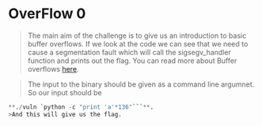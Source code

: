 # OverFlow 0

> The main aim of the challenge is to give us an introduction to basic buffer overflows. If we look at the code we can see that we need to cause a segmentation fault which will call the sigsegv_handler function and prints out the flag. You can read more about Buffer overflows [here](https://en.wikipedia.org/wiki/Buffer_overflow).

> The input to the binary should be given as a command line argumnet. So our input should be 
``` python
**./vuln `python -c "print 'a'*136"```**. 
>And this will give us the flag.
